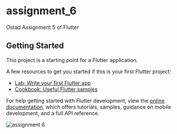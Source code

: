 # assignment_6

Ostad Assignment 5 of Flutter

## Getting Started

This project is a starting point for a Flutter application.

A few resources to get you started if this is your first Flutter project:

- [Lab: Write your first Flutter app](https://docs.flutter.dev/get-started/codelab)
- [Cookbook: Useful Flutter samples](https://docs.flutter.dev/cookbook)

For help getting started with Flutter development, view the
[online documentation](https://docs.flutter.dev/), which offers tutorials,
samples, guidance on mobile development, and a full API reference.


![assignment 6](https://github.com/khalid063/assignment_6/assets/51012988/c0881b39-31bd-4462-94ef-1d0ea867310f)
